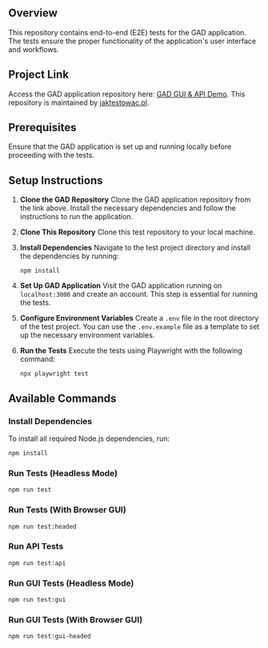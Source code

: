## Overview

This repository contains end-to-end (E2E) tests for the GAD application. The tests ensure the proper functionality of the application's user interface and workflows.

## Project Link

Access the GAD application repository here: [GAD GUI & API Demo](https://github.com/jaktestowac/gad-gui-api-demo). This repository is maintained by [jaktestowac.pl](https://github.com/jaktestowac).

## Prerequisites

Ensure that the GAD application is set up and running locally before proceeding with the tests.

## Setup Instructions

1. **Clone the GAD Repository**
   Clone the GAD application repository from the link above. Install the necessary dependencies and follow the instructions to run the application.

2. **Clone This Repository**
   Clone this test repository to your local machine.

3. **Install Dependencies**
   Navigate to the test project directory and install the dependencies by running:

   ```
   npm install
   ```

4. **Set Up GAD Application**
   Visit the GAD application running on `localhost:3000` and create an account. This step is essential for running the tests.

5. **Configure Environment Variables**
   Create a `.env` file in the root directory of the test project. You can use the `.env.example` file as a template to set up the necessary environment variables.

6. **Run the Tests**
   Execute the tests using Playwright with the following command:

   ```
   npx playwright test
   ```

## Available Commands

### Install Dependencies

To install all required Node.js dependencies, run:

```
npm install
```

### Run Tests (Headless Mode)

```
npm run test
```

### Run Tests (With Browser GUI)

```
npm run test:headed
```

### Run API Tests

```
npm run test:api
```

### Run GUI Tests (Headless Mode)

```
npm run test:gui
```

### Run GUI Tests (With Browser GUI)

```
npm run test:gui-headed
```
